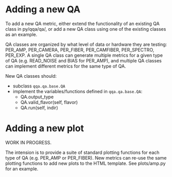 # Adding a new QA

To add a new QA metric, either extend the functionality of an existing
QA class in py/qqa/qa/, or add a new QA class using one of the existing
classes as an example.

QA classes are organized by what level of data or hardware they are testing:
PER_AMP, PER_CAMERA, PER_FIBER, PER_CAMFIBER, PER_SPECTRO, PER_EXP.  A single
QA class can generate multiple metrics for a given type of QA
(e.g. READ_NOISE and BIAS for PER_AMP), and multiple QA classes can implement
different metrics for the same type of QA.

New QA classes should:

  * subclass `qqa.qa.base.QA`
  * implement the variables/functions defined in `qqa.qa.base.QA`:
      * QA.output_type
      * QA.valid_flavor(self, flavor)
      * QA.run(self, indir)

# Adding a new plot

WORK IN PROGRESS.

The intension is to provide a suite of standard plotting functions for each
type of QA (e.g. PER_AMP or PER_FIBER).  New metrics can re-use the same
plotting functions to add new plots to the HTML template.
See plots/amp.py for an example.